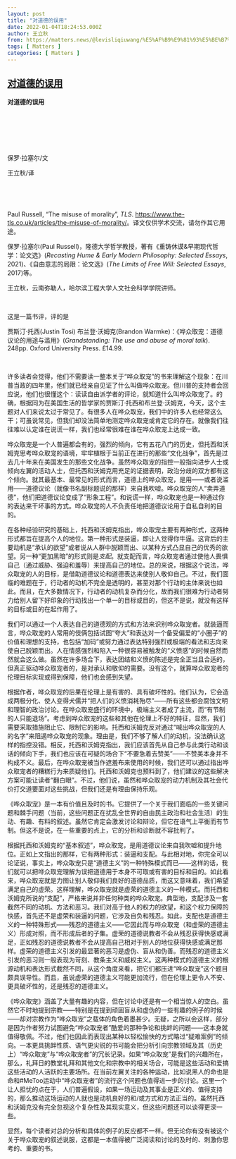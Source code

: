```yaml
---
layout: post
title: "对道德的误用"
date: 2022-01-04T18:24:53.000Z
author: 王立秋
from: https://matters.news/@levisliqiuwang/%E5%AF%B9%E9%81%93%E5%BE%B7%E7%9A%84%E8%AF%AF%E7%94%A8-bafyreiamjbzido7sji4itpmxwc6yevkhvxxjrzlmgvvrl6teq33s7ztnxa
tags: [ Matters ]
categories: [ Matters ]
---
```

<!--1641320693000-->
[对道德的误用](https://matters.news/@levisliqiuwang/%E5%AF%B9%E9%81%93%E5%BE%B7%E7%9A%84%E8%AF%AF%E7%94%A8-bafyreiamjbzido7sji4itpmxwc6yevkhvxxjrzlmgvvrl6teq33s7ztnxa)
------

<div>
<p><strong>对道德的误用</strong></p><p><br></p><p><br></p><p><br></p><p>保罗·拉塞尔/文</p><p>王立秋/译</p><p><br></p><p><br></p><p>Paul Russell, “The misuse of morality”, <em>TLS</em>. <a href="https://www.the-tls.co.uk/articles/the-misuse-of-morality/" rel="noopener noreferrer" target="_blank">https://www.the-tls.co.uk/articles/the-misuse-of-morality/</a>。译文仅供学术交流，请勿作其它用途。</p><p>保罗·拉塞尔(Paul Russell)，隆德大学哲学教授，著有《重铸休谟&早期现代哲学：论文选》(<em>Recasting Hume & Early Modern Philosophy: Selected Essays</em>, 2021)、《自由意志的局限：论文选》(<em>The Limits of Free Will: Selected Essays</em>, 2017)等。</p><p>王立秋，云南弥勒人，哈尔滨工程大学人文社会科学学院讲师。</p><p><br></p><p>这是一篇书评，评的是</p><p>贾斯汀·托西(Justin Tosi) 布兰登·沃姆克(Brandon Warmke)：《哗众取宠：道德议论的用途与滥用》(<em>Grandstanding: The use and abuse of moral talk</em>). 248pp. Oxford University Press. £14.99.</p><p><br></p><p>许多读者会觉得，他们不需要读一整本关于“哗众取宠”的书来理解这个现象：在川普当政的四年里，他们就已经亲自见证了什么叫做哗众取宠。但川普的支持者会回应说，他们也很懂这个：读读自由派学者的评论，就知道什么叫哗众取宠了。的确，根据同为在美国生活的哲学家的贾斯汀·托西和布兰登·沃姆克，今天，这个主题对人们来说太过于常见了。有很多人在哗众取宠，我们中的许多人也经常这么干；可虽说常见，但我们却没法简单地测定哗众取宠或肯定它的存在。就像我们往往难以认定谁在说谎一样，我们也经常很难在谁在哗众取宠上达成一致。</p><p></p><p>哗众取宠是一个人普遍都会有的，强烈的倾向，它有五花八门的历史，但托西和沃姆克思考哗众取宠的语境，牢牢植根于当前正在进行的那些“文化战争”，首先是过去几十年来在美国发生的那些文化战争。虽然哗众取宠的指控一般指向进步人士或倾向左翼的活动人士，但托西和沃姆克用充足的证据表明，政治分歧的双方都有这个倾向。就其最基本、最常见的形式而言，道德上的哗众取宠，是用——或者说滥用——道德议论（就像书名副标题说的那样）来自我吹嘘。哗众取宠的人“卖弄道德”，他们把道德议论变成了“形象工程”。和说谎一样，哗众取宠也是一种通过你的表达来干坏事的方式。哗众取宠的人不负责任地把道德议论用于自私自利的目的。</p><p></p><p>在各种经验研究的基础上，托西和沃姆克指出，哗众取宠主要有两种形式，这两种形式都旨在提高个人的地位。第一种形式是装逼，即让人觉得你牛逼。这背后的主要动机是“承认的欲望”或者说从人群中脱颖而出、以某种方式凸显自己的优秀的欲望。另一种“更加黑暗”的形式则是<em>支配</em>。就支配而言，哗众取宠者通过使他人畏惧自己（通过威胁、强迫和羞辱）来提高自己的地位。总的来说，根据这个说法，哗众取宠的人的目标，是借助道德议论和道德表达来使别人敬仰自己。不过，我们面临的难题在于，行动者的动机不完全是透明的，甚至对那个行动的主体来说也如此。而且，在大多数情况下，行动者的动机复杂而分化，故而我们很难为行动者努力给别人留下好印象的行动找出一个单一的目标或目的，但这不是说，就没有这样的目标或目的在起作用了。</p><p></p><p>我们可以通过一个人表达自己的道德观的方式和方法来识别哗众取宠者。就装逼而言，哗众取宠的人常用的伎俩包括试图“夸大”和表达对一个备受偏爱的“小圈子”的价值和理想的支持，也包括“加码”或努力通过表达特别强烈或极端的看法和志向来使自己脱颖而出。人在情感强烈和陷入一种很容易被触发的“义愤感”的时候自然而然就会这么做。虽然在许多场合下，表达团结和义愤的陈述是完全正当且合适的，但真正驱动哗众取宠者的，是对承认和敬仰的需要。没有这个，就算哗众取宠者的伦理目标实现或得到保障，他们也会感到失望。</p><p></p><p>根据作者，哗众取宠的后果在伦理上是有害的、具有破坏性的。他们认为，它会造成两极分化、使人变得犬儒并“把人们的义愤消耗殆尽”——所有这些都会腐蚀文明和理智的政治讨论。在哗众取宠盛行的环境中，极端主义者成了主流，而“有节制的人只能退场”。考虑到哗众取宠的这些和其他在伦理上不好的特征，显然，我们需要采取措施阻止它、限制它的影响。托西和沃姆克反对通过“喊出哗众取宠的人的名字”来阻遏哗众取宠的现象。理由是，我们不够了解人们的动机，没法确认这样的指控没错。相反，托西和沃姆克指出，我们应该首先从自己参与此类行动和谈话的倾向下手，我们也应该在可疑的场合下“不要急着去赞美”——不赞美本身并不构成不义。最后，在哗众取宠被当作遮羞布来使用的时候，我们还可以通过指出哗众取宠者的糟糕行为来质疑他们。托西和沃姆克也预料到了，他们建议的这些解决方案可能让读者“翻白眼”。不过，他们说，虽然和哗众取宠的动力机制及其社会代价打交道要面对这些挑战，但我们还是有理由保持乐观。</p><p></p><p>《哗众取宠》是一本有价值且及时的书。它提供了一个关于我们面临的一些关键问题和棘手问题（当前，这些问题正在扰乱全世界的自由民主政治和社会生活）的生动、有趣、有料的叙述。虽然它肯定会激发讨论和辩论，但它在语气上平衡而有节制。但这不是说，在一些重要的点上，它的分析和诊断就不容批判了。</p><p></p><p>根据托西和沃姆克的“基本叙述”，哗众取宠，是用道德议论来自我吹嘘和提升地位。正如上文指出的那样，它有两种形式：装逼和支配。与此相对地，你完全可以论证说，事实上，哗众取宠只是“道德主义”的一种特殊模式而已——这样的话，我们就可以把哗众取宠理解为误把道德用于本身不可取或有害的目标和目的。如此看来，哗众取宠就是力图让别人敬仰我们良好的道德品质，而这又意味着，我们希望满足自己的虚荣。这样理解，哗众取宠就是虚荣的道德主义的一种模式。而托西和沃姆克所说的“支配”，严格来说并非任何种类的哗众取宠。典型地，支配涉及一套截然不同的动机、方法和恶习。我们对高于他人的权力的欲望，和这个权力保障的快感，首先还不是虚荣和装逼的问题，它涉及自负和残忍。如此，支配也是道德主义的一种特殊形式——残忍的道德主义——它因此而与哗众取宠（和虚荣的道德主义）形成对照，而不形成后者的子集。虚荣的道德说教者不会从残忍获得快感或满足，正如残忍的道德说教者不会从提高自己相对于别人的地位获得快感或满足那样。虚荣的道德主义引发的最显著的恶习是虚伪、盲从和伪善。而残忍的道德主义引发的恶习则一般表现为苛刻、教条主义和威权主义。这两种模式的道德主义的根源动机和表达形式截然不同，从这个角度来看，把它们都压进“哗众取宠”这个题目颇具误导性。而且，虽说虚荣的道德主义可能更加流行，但在伦理上更令人不安、更具破坏性的，还是残忍的道德主义。</p><p></p><p>《哗众取宠》涵盖了大量有趣的内容，但在讨论中还是有一个相当惊人的空白。虽然它不时地提到宗教——特别是在提到顽固盲从和虚伪的一些有趣的例子的时候——却对宗教作为“哗众取宠”之载体的角色着墨甚少。无疑，之所以会这样，部分是因为作者努力试图避免“哗众取宠者”酷爱的那种争论和挑衅的问题——这本身就值得敬佩。不过，他们也因此而表现出某种以轻松愉快的方式略过“疑难案例”的倾向。一本更具挑衅性质、语气更尖锐的书可能会把分析引向宗教领域及其（历史上）“哗众取宠”与“哗众取宠者”的冗长记录。如果“哗众取宠”是我们的兴趣所在，那么，礼拜日的教堂礼拜和其他文化和宗教中的相关场合，可能是这些活动和爱搞这些活动的人活跃的主要场所。在当前左翼关注的各种运动，比如说黑人的命也是命和#MeToo运动中“哗众取宠者”的流行这个问题也值得进一步的讨论。这里一个让人担忧的点在于，人们普遍假设，如果一场运动及其事业是正义的、值得支持的，那么推动这场运动的人就也是动机良好的和/或方式和方法正当的。虽然托西和沃姆克没有完全忽视这个复杂性及其现实意义，但这些问题还可以谈得更深一些。</p><p></p><p>显然，每个读者对总的分析和具体的例子的反应都不一样。但无论你有没有被这个关于哗众取宠的叙述说服，这都是一本值得被广泛阅读和讨论的及时的、刺激你思考的、重要的书。</p>
</div>
